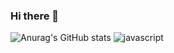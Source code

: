 ### Hi there 👋


![Anurag's GitHub stats](https://github-readme-stats.vercel.app/api?username=brenoMatias&show_icons=true&theme=dracula)
![javascript](https://user-images.githubusercontent.com/85755031/147395430-eff1feb9-86be-4abc-b908-ce64d5743e40.jpg)

<!--
**brenoMatias/brenoMatias** is a ✨ _special_ ✨ repository because its `README.md` (this file) appears on your GitHub profile.

Here are some ideas to get you started:

- 🔭 I’m currently working on ...
- 🌱 I’m currently learning ...
- 👯 I’m looking to collaborate on ...
- 🤔 I’m looking for help with ...
- 💬 Ask me about ...
- 📫 How to reach me: ...
- 😄 Pronouns: ...
- ⚡ Fun fact: ...
-->

